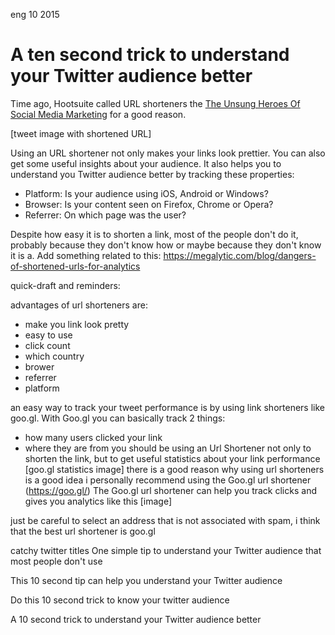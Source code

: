 <permalink>eng</permalink>
<month>10</month>
<year>2015</year>

# A ten second trick to understand your Twitter audience better

Time ago, Hootsuite called URL shorteners the [The Unsung Heroes Of Social Media Marketing](https://goo.gl/W9IQKX) for a good reason.

<hidden>[tweet image with shortened URL]</hidden>

Using an URL shortener not only makes your links look prettier. You can also get some useful insights about your audience. 
It also helps you to understand you Twitter audience better by tracking these properties:

 - Platform: Is your audience using iOS, Android or Windows?
 - Browser: Is your content seen on Firefox, Chrome or Opera?
 - Referrer: On which page was the user?

<hidden>Despite how easy it is to shorten a link, most of the people don't do it, probably because they don't know how or maybe because they don't know it is a.</hidden>
<hidden>Add something related to this: https://megalytic.com/blog/dangers-of-shortened-urls-for-analytics</hidden>

<hidden>
quick-draft and reminders: 

advantages of url shorteners are:

 - make you link look pretty
 - easy to use
 - click count
 - which country
 - brower
 - referrer
 - platform

an easy way to track your tweet performance is by using link shorteners like goo.gl. With Goo.gl you can basically track 2 things:
- how many users clicked your link
- where they are from
you should be using an Url Shortener not only to shorten the link, but to get useful statistics about your link performance
[goo.gl statistics image]
there is a good reason why using url shorteners is a good idea
i personally recommend using the Goo.gl url shortener (https://goo.gl/)
The Goo.gl url shortener can help you track clicks and gives you analytics like this [image]

just be careful to select an address that is not associated with spam, i think that the best url shortener is goo.gl 


catchy twitter titles
One simple tip to understand your Twitter audience that most people don't use

This 10 second tip can help you understand your Twitter audience

Do this 10 second trick to know your twitter audience

A 10 second trick to understand your Twitter audience better


</hidden>